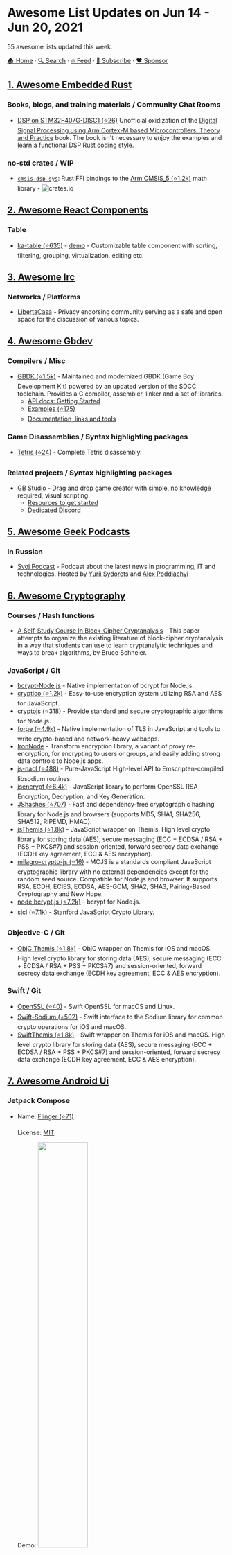 # Awesome List Updates on Jun 14 - Jun 20, 2021

55 awesome lists updated this week.

[🏠 Home](/README.md) · [🔍 Search](https://www.trackawesomelist.com/search/) · [🔥 Feed](https://www.trackawesomelist.com/week/rss.xml) · [📮 Subscribe](https://trackawesomelist.us17.list-manage.com/subscribe?u=d2f0117aa829c83a63ec63c2f&id=36a103854c) · [❤️  Sponsor](https://github.com/sponsors/theowenyoung)



## [1. Awesome Embedded Rust](/content/rust-embedded/awesome-embedded-rust/week/README.md)

### Books, blogs, and training materials / Community Chat Rooms

*   [DSP on STM32F407G-DISC1 (⭐26)](https://github.com/jacobrosenthal/dsp-discoveryf4-rust/) Unofficial oxidization of the [Digital Signal Processing using Arm Cortex-M based Microcontrollers: Theory and Practice](https://www.amazon.com/Digital-Signal-Processing-Cortex-M-Microcontrollers/dp/1911531166) book. The book isn't necessary to enjoy the examples and learn a functional DSP Rust coding style.

### no-std crates / WIP

*   [`cmsis-dsp-sys`](https://github.com/jacobrosenthal/cmsis-dsp-sys): Rust FFI bindings to the [Arm CMSIS\_5 (⭐1.2k)](https://github.com/ARM-software/CMSIS_5) math library - ![crates.io](https://img.shields.io/crates/v/cmsis-dsp-sys.svg)

## [2. Awesome React Components](/content/brillout/awesome-react-components/week/README.md)

### Table

*   [ka-table (⭐635)](https://github.com/komarovalexander/ka-table) - [demo](https://komarovalexander.github.io/ka-table/#/overview) - Customizable table component with sorting, filtering, grouping, virtualization, editing etc.

## [3. Awesome Irc](/content/davisonio/awesome-irc/week/README.md)

### Networks / Platforms

*   [LibertaCasa](https://liberta.casa) - Privacy endorsing community serving as a safe and open space for the discussion of various topics.

## [4. Awesome Gbdev](/content/gbdev/awesome-gbdev/week/README.md)

### Compilers / Misc

*   [GBDK (⭐1.5k)](https://github.com/gbdk-2020/gbdk-2020/) - Maintained and modernized GBDK (Game Boy Development Kit) powered by an updated version of the SDCC toolchain. Provides a C compiler, assembler, linker and a set of libraries.
    *   [API docs: Getting Started](https://gbdk-2020.github.io/gbdk-2020/docs/api/docs_getting_started.html)
    *   [Examples (⭐175)](https://github.com/mrombout/gbdk_playground)
    *   [Documentation, links and tools](https://gbdk-2020.github.io/gbdk-2020/docs/api/docs_links_and_tools.html)

### Game Disassemblies / Syntax highlighting packages

*   [Tetris (⭐24)](https://github.com/vinheim3/tetris-gb-disasm) - Complete Tetris disassembly.

### Related projects / Syntax highlighting packages

*   [GB Studio](https://www.gbstudio.dev/) - Drag and drop game creator with simple, no knowledge required, visual scripting.
    *   [Resources to get started](https://gbstudiocentral.com/resources/)
    *   [Dedicated Discord](https://discord.gg/knRryZWGcm)

## [5. Awesome Geek Podcasts](/content/ayr-ton/awesome-geek-podcasts/week/README.md)

### In Russian

*   [Svoj Podcast](https://anchor.fm/svojpodcast) - Podcast about the latest news in programming, IT and technologies. Hosted by [Yurii Sydorets](https://github.com/YuraSidorets) and [Alex Poddiachyi](https://github.com/Poddiachyi)

## [6. Awesome Cryptography](/content/sobolevn/awesome-cryptography/week/README.md)

### Courses / Hash functions

*   [A Self-Study Course In Block-Cipher Cryptanalysis](https://www.schneier.com/wp-content/uploads/2016/02/paper-self-study.pdf) - This paper attempts to organize the existing literature of block-cipher cryptanalysis in a way that students can use to learn cryptanalytic techniques and ways to break algorithms, by Bruce Schneier.

### JavaScript / Git

*   [bcrypt-Node.js](https://github.com/shaneGirish/bcrypt-Node.js) - Native implementation of bcrypt for Node.js.
*   [cryptico (⭐1.2k)](https://github.com/wwwtyro/cryptico) - Easy-to-use encryption system utilizing RSA and AES for JavaScript.
*   [cryptojs (⭐318)](https://github.com/gwjjeff/cryptojs) - Provide standard and secure cryptographic algorithms for Node.js.
*   [forge (⭐4.9k)](https://github.com/digitalbazaar/forge) - Native implementation of TLS in JavaScript and tools to write crypto-based and network-heavy webapps.
*   [IronNode](https://docs.ironcorelabs.com/ironnode-sdk/overview) - Transform encryption library, a variant of proxy re-encryption, for encrypting to users or groups, and easily adding strong data controls to Node.js apps.
*   [js-nacl (⭐488)](https://github.com/tonyg/js-nacl) - Pure-JavaScript High-level API to Emscripten-compiled libsodium routines.
*   [jsencrypt (⭐6.4k)](https://github.com/travist/jsencrypt) - JavaScript library to perform OpenSSL RSA Encryption, Decryption, and Key Generation.
*   [JShashes (⭐707)](https://github.com/h2non/jshashes) - Fast and dependency-free cryptographic hashing library for Node.js and browsers (supports MD5, SHA1, SHA256, SHA512, RIPEMD, HMAC).
*   [jsThemis (⭐1.8k)](https://github.com/cossacklabs/themis/wiki/Nodejs-Howto) - JavaScript wrapper on Themis. High level crypto library for storing data (AES), secure messaging (ECC + ECDSA / RSA + PSS + PKCS#7) and session-oriented, forward secrecy data exchange (ECDH key agreement, ECC & AES encryption).
*   [milagro-crypto-js (⭐16)](https://github.com/apache/incubator-milagro-crypto-js) - MCJS is a standards compliant JavaScript cryptographic library with no external dependencies except for the random seed source. Compatible for Node.js and browser. It supports RSA, ECDH, ECIES, ECDSA, AES-GCM, SHA2, SHA3, Pairing-Based Cryptography and New Hope.
*   [node.bcrypt.js (⭐7.2k)](https://github.com/ncb000gt/node.bcrypt.js) - bcrypt for Node.js.
*   [sjcl (⭐7.1k)](https://github.com/bitwiseshiftleft/sjcl) - Stanford JavaScript Crypto Library.

### Objective-C / Git

*   [ObjC Themis (⭐1.8k)](https://github.com/cossacklabs/themis/wiki/Objective-C-Howto) - ObjC wrapper on Themis for iOS and macOS. High level crypto library for storing data (AES), secure messaging (ECC + ECDSA / RSA + PSS + PKCS#7) and session-oriented, forward secrecy data exchange (ECDH key agreement, ECC & AES encryption).

### Swift / Git

*   [OpenSSL (⭐40)](https://github.com/Zewo/OpenSSL) - Swift OpenSSL for macOS and Linux.
*   [Swift-Sodium (⭐502)](https://github.com/jedisct1/swift-sodium) - Swift interface to the Sodium library for common crypto operations for iOS and macOS.
*   [SwiftThemis (⭐1.8k)](https://github.com/cossacklabs/themis/wiki/Swift-Howto) - Swift wrapper on Themis for iOS and macOS. High level crypto library for storing data (AES), secure messaging (ECC + ECDSA / RSA + PSS + PKCS#7) and session-oriented, forward secrecy data exchange (ECDH key agreement, ECC & AES encryption).

## [7. Awesome Android Ui](/content/wasabeef/awesome-android-ui/week/README.md)

### Jetpack Compose

- Name: [Flinger (⭐71)](https://github.com/iamjosephmj/flinger)

  License: [MIT](https://opensource.org/licenses/MIT)

  Demo: <img src="https://media.giphy.com/media/rJWauymZ3HTRRTXmta/giphy.gif" width="49%">


- Name: [Compose Neumorphism UI (⭐244)](https://github.com/CuriousNikhil/neumorphic-compose)

  License: [Apache License V2](https://www.apache.org/licenses/LICENSE-2.0)

  Demo: <img src="https://github.com/CuriousNikhil/neumorphic-compose/raw/main/static/complete_screen.png?raw=true" height=400>



### Button

- Name: [ReactButton (⭐100)](https://github.com/amrdeveloper/ReactButton)

  License: [MIT](https://opensource.org/licenses/MIT)

  Demo: <img src="https://raw.githubusercontent.com/AmrDeveloper/ReactButton/master/screenshots/facebook_reacts_demo.gif" width="49%"> <img src="https://raw.githubusercontent.com/AmrDeveloper/ReactButton/master/screenshots/dc_reacts_demo.gif" width="49%">



### Effect

- Name: [DashedView (⭐59)](https://github.com/MackHartley/DashedView)

  License: [Apache License V2](https://www.apache.org/licenses/LICENSE-2.0)

  Demo: <img src="https://user-images.githubusercontent.com/10659285/119430672-cccde180-bcd6-11eb-8c70-9342ae486944.png" width="50%">



## [8. Urban and Regional Planning Resources](/content/APA-Technology-Division/urban-and-regional-planning-resources/week/README.md)

### Platforms and Software Resources / Geospatial Data and Visualization

*   [CARTO](https://carto.com/) - CARTO is a world leading Location Intelligence platform, enabling organizations to host & use spatial data and enable analysis for more efficient delivery routes, better behavioural marketing, strategic store placements, and much more.

## [9. Awesome Machine Learning](/content/josephmisiti/awesome-machine-learning/week/README.md)

### Python / General-Purpose Machine Learning

*   [Evidently (⭐4.3k)](https://github.com/evidentlyai/evidently): Interactive reports to analyze machine learning models during validation or production monitoring.

## [10. Awesome Minecraft](/content/bs-community/awesome-minecraft/week/README.md)

### Websites / Archives

*   [MCArchive](https://mcarchive.net/) - Archives old, lost and forgotten Minecraft mods. Various other mods and stuff can be found on their Discord.
*   [Minecraft Archive Project](http://map.crummy.com/) - Huge archive containing Minecraft mods, worlds, resource packs and many other resources (even forum posts!).
*   [MCVersions](https://mcversions.net/) - Archives most Minecraft jars.
*   [BetaCraft Archive](http://betacraft.pl/server-archive/minecraft/) - Archives some missing Minecraft server jars.
*   [MCPC+ Archive](https://iruril.tistory.com/category/%EB%A7%88%EC%9D%B8%ED%81%AC%EB%9E%98%ED%94%84%ED%8A%B8%28Minecraft%29/Server) - Archive with some MCPC+ versions.
*   [CraftBukkit Archive](https://drive.google.com/drive/u/0/folders/0B3_qSeCQW2vKSy13TVdKWWhNQ3M) - Archives many CraftBukkit versions.

### Mod Loaders / Archives

*   [Quilt](https://quiltmc.org/) - A powerful fork of the Fabric project.
*   [Rift](https://www.curseforge.com/minecraft/mc-mods/rift) - A Mod Loader for 1.13-1.13.2 (even Snapshots).

### Mods / Maps

*   [VoxelMap](https://www.curseforge.com/minecraft/mc-mods/voxelmap) - Formerly known as Zan's Minimap, providing basic map and radar functionality.

### Mods / Utilities

*   [WTHIT](https://www.curseforge.com/minecraft/mc-mods/wthit) - Shows the block currently looked at (Newer version of Hwyla).
*   [Hwyla](https://www.curseforge.com/minecraft/mc-mods/hwyla) - Shows the block currently looked at (Newer version of Waila).
*   [WorldInfo](https://www.curseforge.com/minecraft/mc-mods/worldinfo) - Shows the block currently looked at (Waila for Rift).
*   [Waila](https://www.curseforge.com/minecraft/mc-mods/waila) - Shows the block currently looked at (The original Waila project).
*   [Block Helper](https://www.curseforge.com/minecraft/mc-mods/block-helper) - Shows the block currently looked at (Legacy alternative of Waila for older Minecraft versions than 1.6).

### Resource Packs / Building

*   [BDCraft](https://bdcraft.net/) - Various comic-style resource and sound packs, even for many mods, Bedrock Edition, and Terraria!
*   [LB Photo Realism Reload](https://www.curseforge.com/minecraft/texture-packs/lb-photo-realism-reload) - Successor of the LB Photo Realism texture pack making Minecraft look more realistic.
*   [Default Dark Mode](https://www.curseforge.com/minecraft/texture-packs/default-dark-mode) - Dark Mode for the default Minecraft UIs!
*   [Cyber Optics](https://www.planetminecraft.com/texture-pack/cyber-optics-v10/) - Sci-Fi resource pack.
*   [Soartex](https://soartex.net/) - Smooth resource pack with mod support.
*   [Faithful](https://faithful.team/) - Smooth textures for a furbished default look.

### Shader Packs / Building

*   [Continuum](https://continuum.graphics/) - A realistic shader pack.
*   [Chocapic13](https://www.curseforge.com/minecraft/customization/chocapic13-shaders) - A realistic and configurable shader pack.
*   [Sonic Ether](https://www.sonicether.com/) - Pathracing and other realistic shader packs.
*   [Sildur](https://sildurs-shaders.github.io/) - Shader packs even implementing Minecraft 1.16's built-in API.
*   [Potato](https://rre36.com/potato-shader) - A very lightweight shader pack for older or restrained PCs.
*   [ESBE 2G](https://mcbeeringi.github.io/esbe-2g/) - A shader pack for Bedrock Edition.

### Softwares / Servers

*   [Glowstone](https://glowstone.net/) - Formerly known as Spout and BukkitContrib. Spigot Server alternative written from scratch with performance similar to Paper.
*   [Spigot](https://www.spigotmc.org/) - CraftBukkit's successor providing support for the Bukkit API.
*   [Sponge](https://www.spongepowered.org/) - Minecraft Server providing support for the Sponge API and is extensible to the Forge API and Bukkit API.
*   [Thermos](https://cyberdynecc.github.io/Thermos/install) - A server implementing the Forge and Bukkit API for 1.7.10.

### Development / Launchers

*   [Tabula](https://www.curseforge.com/minecraft/mc-mods/tabula-minecraft-modeler) - Minecraft Mod that faciliates creating 3D Models.
*   [Mod Coder Pack](https://minecraft.fandom.com/wiki/Programs_and_editors/Mod_Coder_Pack) - Tool for properly decompiling Minecraft.
*   [BON 2 (⭐180)](https://github.com/tterrag1098/BON2) - A rewrite of the Bearded Octo Nemesis project with support for ForgeGradle.
*   [Bearded Octo Nemesis (⭐129)](https://github.com/immibis/bearded-octo-nemesis) - Tool for deobfuscating with support for SRG mappings and especially the Mod Coder Pack.

## [11. Awesome Elixir](/content/h4cc/awesome-elixir/week/README.md)

### Images

*   [gi (⭐4)](https://github.com/LangPham/gi) - An Elixir wrapper for GraphicsMagick command line.

## [12. Awesome Playcanvas](/content/playcanvas/awesome-playcanvas/week/README.md)

### Blockchain/Crypto/NFT

*   [RareRooms](https://www.rarerooms.io/) - 3D virtual rooms for NFT collections.

## [13. Awesome AutoHotkey](/content/ahkscript/awesome-AutoHotkey/week/README.md)

### Clipboard / Web

*   [ClipBoardMonitor](https://github.com/536/my-startup-ahk-scripts/blob/master/startup/ClipBoardMonitor/ClipBoardMonitor.ahk) - Monitor clipboard changes, show  tooltip of word count for text or a temporary GUI for pictures.

## [14. Awesome Selfhosted](/content/awesome-selfhosted/awesome-selfhosted/week/README.md)

### Software / Groupware

*   [EspoCRM](https://www.espocrm.com/) - CRM with a frontend designed as a single page application, and a REST API. ([Demo](https://demo.espocrm.com/), [Source Code (⭐1.4k)](https://github.com/espocrm/espocrm)) `GPL-3.0` `PHP`

### Software / Resource Planning

*   [ERPNext](https://erpnext.com) - Free open source ERP system. ([Source Code (⭐16k)](https://github.com/frappe/erpnext)) `GPL-3.0` `Python/Docker`

## [15. Awesome Cakephp](/content/FriendsOfCake/awesome-cakephp/week/README.md)

### ORM / Database / Datamapping

*   🍰 [Icings/Partitionable plugin (⭐16)](https://github.com/icings/partitionable) - Partitionable associations allowing for basic limiting per group.

## [16. Awesome Quant](/content/wilsonfreitas/awesome-quant/week/README.md)

### JavaScript / FrameWorks

*   [portfolio-allocation (⭐169)](https://github.com/lequant40/portfolio_allocation_js) - PortfolioAllocation is a JavaScript library designed to help constructing financial portfolios made of several assets: bonds, commodities, cryptocurrencies, currencies, exchange traded funds (ETFs), mutual funds, stocks...

## [17. Awesome Vite](/content/vitejs/awesome-vite/week/README.md)

### Framework-agnostic Plugins / Helpers

*   [vite-plugin-externals (⭐159)](https://github.com/crcong/vite-plugin-externals) - Exclude dependencies from the output bundles.

### Libraries / Community

*   [vite-ssr (⭐798)](https://github.com/frandiox/vite-ssr) - Simplified Server Side Rendering with an SPA-like developer experience. ![react](https://img.shields.io/badge/-React-4ab2cf) ![vue3](https://img.shields.io/badge/-Vue%203-42b883)

### Frameworks / Community

*   [vitedge (⭐716)](https://github.com/frandiox/vitedge) - Edge-side rendering with fullstack utilities. ![react](https://img.shields.io/badge/-React-4ab2cf) ![vue3](https://img.shields.io/badge/-Vue%203-42b883)

## [18. Awesome Ios](/content/vsouza/awesome-ios/week/README.md)

### Layout

*   [MondrianLayout (⭐159)](https://github.com/muukii/MondrianLayout) - A DSL based layout builder for AutoLayout.

## [19. Awesome Security](/content/sbilly/awesome-security/week/README.md)

### Web / Development

*   [TFSec (⭐6.4k)](https://github.com/tfsec/tfsec/) - A static analysis tool for infrastucture as code (Terraform).

### Operating Systems / Privacy & Security

*   [Tails OS](https://tails.boum.org/) - Tails is a portable operating system that protects against surveillance and censorship.

### Other Awesome Lists / Other Security Awesome Lists

*   [Awesome Security Talks & Videos (⭐3.9k)](https://github.com/PaulSec/awesome-sec-talks) - A curated list of awesome security talks, organized by year and then conference.

## [20. Awesome Earth](/content/philsturgeon/awesome-earth/week/README.md)

### Footprint Calculators

*   [Cloud Carbon Footprint](https://www.cloudcarbonfootprint.org/) - An open source tool that provides visibility and tooling to measure, monitor and reduce public cloud carbon emissions. It supports multiple cloud providers including AWS, Google Cloud, and Microsoft Azure, and displays energy and carbon emission metrics in a dashabord, command line interface or exportable to CSV.

## [21. Awesome Vlc](/content/mfkl/awesome-vlc/week/README.md)

### Bindings

*   [WebChimera.js (⭐666)](https://github.com/RSATom/WebChimera.js) - Electron bindings for libvlc.

## [22. Awesome Flutter](/content/Solido/awesome-flutter/week/README.md)

### Russian / Game Engine resources

*   [Flutter Dev Podcast](https://open.spotify.com/show/5qc1VFD4pkJlUYZBVTOFCI?si=OWn7VCELRO2QV03Gi2u8nA\&nd=1) - by [Eugene Saturov](https://twitter.com/saturovv).

## [23. Awesome Math](/content/rossant/awesome-math/week/README.md)

### Geometry and Topology / Differential Geometry

*   [Discrete Differential Geometry](http://www.cs.cmu.edu/~kmcrane/Projects/DDG/paper.pdf) - Keenan Crane

## [24. Awesome Php](/content/ziadoz/awesome-php/week/README.md)

### Table of Contents / Dependency Management Extras

*   [Composer Unused (⭐1.5k)](https://github.com/composer-unused/composer-unused) - A CLI Tool to scan for unused composer packages.

### Table of Contents / Code Quality

*   [CaptainHook (⭐934)](https://github.com/captainhookphp/captainhook) - An easy-to-use and flexible Git hook library.

## [25. Awesome Datascience](/content/academic/awesome-datascience/week/README.md)

### Deep Learning Packages / Visualization Tools

*   [altair](https://altair-viz.github.io/)

## [26. Awesome Vue](/content/vuejs/awesome-vue/week/README.md)

### Resources / External Resources

*   [Vue.js Articles](https://thewebdev.info/category/javascript/vue/) - Assorted Vue 2 and 3 tutorials and articles.
*   [Best vue.js Courses On YouTube](https://www.nbshare.io/blog/best-vue-js-courses-on-youtube/) - Handpicked list of best Vue.js tutorials on YouTube

### Resources / Tutorials

*   [Vue.js SPA: Build a Powerful E-Commerce App](https://snipcart.com/blog/building-a-vuejs-spa)

### Resources / Examples

*   [Google Keep Clone with Vue + Firestore (⭐97)](https://github.com/wobsoriano/vue-keep) - Google Keep clone with Vue and Firestore written in TypeScript.
*   [Vue 3 Shopping Cart (⭐113)](https://github.com/wobsoriano/vue-cart) - A Shopping cart example using Vue 3, Vite, [daisyUI](https://daisyui.com/) and [Pinia](https://pinia.esm.dev/).

### Components & Libraries / UI Components

*   [vue-sweet-calendar (⭐34)](https://github.com/maryayi/vue-sweet-calendar) - A simple and sweet vue.js calendar

### Components & Libraries / Frameworks

*   [vuestic-ui (⭐3.2k)](https://github.com/epicmaxco/vuestic-ui) - A Vue.js 3.0 UI customizable UI Framework.
*   [vuestic-admin (⭐9.7k)](https://github.com/epicmaxco/vuestic-admin) - Vue Admin Dashboard built with Vue 3 and `vuestic-ui`.

## [27. Awesome Kubernetes](/content/ramitsurana/awesome-kubernetes/week/README.md)

### Featured On

*   [How to Deploy a REST API in Kubernetes](https://www.loginradius.com/blog/async/rest-api-kubernetes/)

## [28. Awesome Jmeter](/content/aliesbelik/awesome-jmeter/week/README.md)

### Automation / DSL

*   [jmeter-as-code (⭐30)](https://github.com/anasoid/jmeter-as-code) - Simple wrapper for JMeter to write and execute JMeter tests with Java.

## [29. Awesome Fastapi](/content/mjhea0/awesome-fastapi/week/README.md)

### Databases / ORMs

*   [ormar](https://collerek.github.io/ormar/) - Ormar is an async ORM that uses Pydantic validation and can be used directly in FastAPI requests and responses so you are left with only one set of models to maintain. Alembic migrations included.
    *   [FastAPI Example](https://collerek.github.io/ormar/fastapi/) - Using FastAPI with ormar.

### Boilerplate / Other Tools

*   [openapi-python-client (⭐898)](https://github.com/openapi-generators/openapi-python-client) - Generate modern FastAPI Python clients (via FastAPI) from OpenAPI.

## [30. Awesome Django](/content/wsvincent/awesome-django/week/README.md)

### Third-Party Packages / Admin

*   [django-semantic-admin (⭐103)](https://github.com/globophobe/django-semantic-admin) - Django Semantic UI admin theme.
*   [django-baton (⭐811)](https://github.com/otto-torino/django-baton) - A cool, modern and responsive django admin application based on bootstrap 5.

## [31. Awesome Opensource Apps](/content/unicodeveloper/awesome-opensource-apps/week/README.md)

### Laravel

- Name: [WinterCMS (⭐1.1k)](https://github.com/wintercms/winter)

  Description: CMS platform built on Laravel

  Link: <https://wintercms.com/>



## [32. Free for Dev](/content/ripienaar/free-for-dev/week/README.md)

### APIs, Data, and ML

*   [Iploka](https://iploka.com/) — IP to Geolocation API - Forever free plan for developers with 10k requests per month limit.

### Artifact Repos

*   [Artifactory](https://jfrog.com/start-free/) - An artifact repository that supports numerous package formats like Maven, Docker, Cargo, Helm, PyPI, CocoaPods, and GitLFS. Includes package scanning tool XRay and CI/CD tool Pipelines (formerly Shippable) with a free tier of 2,000 CI/CD minutes per month.
*   [packagecloud.io](https://packagecloud.io/users/new?plan=free_usage_plan) — Easy to use repository hosting for Maven, RPM, DEB, PyPi, NPM, and RubyGem packages (has free tier).

### Tools for Teams and Collaboration

*   [Calendly](https://calendly.com) — Calendly is the tool for connecting and scheduling meetings. The free plan provides 1 Calendar connection per user and Unlimited sessions. Desktop and Mobile apps are also offered.

### CDN and Protection

*   [statically.io](https://statically.io/) — CDN for Git repos (GitHub, GitLab, Bitbucket), WordPress-related assets, and images

### BaaS

*   [Flutter Flow](https://flutterflow.io) — Build your Flutter App UI without writing a single line of code. Also has a Firebase integration. The free plan includes full access to UI Builder and Free templates.

## [33. Awesome Incident Response](/content/meirwah/awesome-incident-response/week/README.md)

### IR Tools Collection / All-In-One Tools

*   [Flare (⭐5.6k)](https://github.com/fireeye/flare-vm) - A fully customizable, Windows-based security distribution for malware analysis, incident response, penetration testing.
*   [Kuiper (⭐700)](https://github.com/DFIRKuiper/Kuiper) - Digital Forensics Investigation Platform
*   [Velociraptor (⭐2.5k)](https://github.com/Velocidex/velociraptor) - Endpoint visibility and collection tool

### IR Tools Collection / Evidence Collection

*   [artifactcollector (⭐211)](https://github.com/forensicanalysis/artifactcollector) - The artifactcollector project provides a software that collects forensic artifacts on systems.
*   [Forensic Artifacts (⭐946)](https://github.com/ForensicArtifacts/artifacts) - Digital Forensics Artifact Repository
*   [Live Response Collection](https://www.brimorlabs.com/tools/) - Automated tool that collects volatile data from Windows, OSX, and \*nix based operating systems.

### IR Tools Collection / Knowledge Bases

*   [Digital Forensics Artifact Knowledge Base (⭐64)](https://github.com/ForensicArtifacts/artifacts-kb) - Digital Forensics Artifact Knowledge Base
*   [Windows Events Attack Samples (⭐2.1k)](https://github.com/sbousseaden/EVTX-ATTACK-SAMPLES) - Windows Events Attack Samples
*   [Windows Registry Knowledge Base (⭐145)](https://github.com/libyal/winreg-kb) - Windows Registry Knowledge Base

### IR Tools Collection / Log Analysis Tools

*   [LogonTracer (⭐2.6k)](https://github.com/JPCERTCC/LogonTracer) - Tool to investigate malicious Windows logon by visualizing and analyzing Windows event log.
*   [Sigma (⭐7.3k)](https://github.com/SigmaHQ/sigma) - Generic signature format for SIEM systems already containing an extensive ruleset.

### IR Tools Collection / Memory Analysis Tools

*   [Volatility 3 (⭐2k)](https://github.com/volatilityfoundation/volatility3) - The volatile memory extraction framework (successor of Volatility)

### IR Tools Collection / Other Lists

*   [Awesome Forensics (⭐3.4k)](https://github.com/cugu/awesome-forensics) - A curated list of awesome forensic analysis tools and resources.
*   [Didier Stevens Suite (⭐1.8k)](https://github.com/DidierStevens/DidierStevensSuite) - Tool collection

### IR Tools Collection / Playbooks

*   [ThreatHunter-Playbook (⭐3.8k)](https://github.com/OTRF/ThreatHunter-Playbook) - Playbook to aid the development of techniques and hypothesis for hunting campaigns.

### IR Tools Collection / Sandboxing/Reversing Tools

*   [Ghidra (⭐46k)](https://github.com/NationalSecurityAgency/ghidra) - Software Reverse Engineering Framework.
*   [Rizin (⭐2.3k)](https://github.com/rizinorg/rizin) - UNIX-like reverse engineering framework and command-line toolset

### IR Tools Collection / Scanner Tools

*   [Fenrir (⭐644)](https://github.com/Neo23x0/Fenrir) - Simple IOC scanner. It allows scanning any Linux/Unix/OSX system for IOCs in plain bash. Created by the creators of THOR and LOKI.
*   [Spyre (⭐154)](https://github.com/spyre-project/spyre) - Simple YARA-based IOC scanner written in Go

### IR Tools Collection / Windows Evidence Collection

*   [Hoarder (⭐183)](https://github.com/muteb/Hoarder) - Collecting the most valuable artifacts for forensics or incident response investigations.

## [34. Awesome Vulkan](/content/vinjn/awesome-vulkan/week/README.md)

### Bindings

*   [Silk.NET (⭐3k)](https://github.com/dotnet/Silk.NET) - C# bindings for Vulkan and others. \[MIT]

### Tools

*   [VKtracer](https://www.vktracer.com) - universal and easy-to-use profiler for Vulkan.

## [35. Awesome Keycloak](/content/thomasdarimont/awesome-keycloak/week/README.md)

### Books

*   [Keycloak - Identity and Access Management for Modern Applications](https://www.packtpub.com/product/keycloak-identity-and-access-management-for-modern-applications/9781800562493)

### Articles

*   [Extending Keycloak: adding API key authentication](http://www.zakariaamine.com/2019-06-14/extending-keycloak)
*   [Extending Keycloak: using a custom email sender](http://www.zakariaamine.com/2019-07-14/extending-keycloak2)

### Example Projects

*   [Examples from Keycloak Book: Keycloak - Identity and Access Management for Modern Applications (⭐229)](https://github.com/PacktPublishing/Keycloak-Identity-and-Access-Management-for-Modern-Applications)
*   [Example of adding API Key authentication to Keycloak (⭐94)](https://github.com/zak905/keycloak-api-key-demo)

### Miscellaneous

*   [Pentest-Report Keycloak 8.0 Audit & Pentest 11.2019 by Cure53](https://cure53.de/pentest-report_keycloak.pdf)
*   [Keycloak - CNCF Security SIG - Self Assesment](https://docs.google.com/document/d/14IIGliP3BWjdS-0wfOk3l_1AU8kyoSiLUzpPImsz4R0/edit#)

## [36. Awesome Static Website Services](/content/agarrharr/awesome-static-website-services/week/README.md)

### Forms / Normal Forms

*   [Form2Channel](https://form2channel.com/) - Post your HTML form to Form2Channel to store submissions in Google Sheets and receive them via email, Slack or Telegram. No signups, no costs, no limits.
*   [reCAPTCHAme](https://recaptchame.com/) - reCAPTCHA and hCAPTCHA token verification service. Post your form to reCAPTCHAme to avoid getting spammed. Made for static websites, no server-side coding required.

## [37. Awesome Lowcode](/content/antdimot/awesome-lowcode/week/README.md)

### Visual programming

*   [Super](https://super.so) - Build websites with the simplicity of Notion.

## [38. Awesome Jamstack](/content/automata/awesome-jamstack/week/README.md)

### Static Site Generators

*   [Astro](https://astro.build) - Build faster websites, while shipping less to almost no Javascript.

## [39. Awesome Cheminformatics](/content/hsiaoyi0504/awesome-cheminformatics/week/README.md)

### Libraries / Machine Learning

*   [Summit (⭐75)](https://github.com/sustainable-processes/summit) - A python package for optimizing chemical reactions using machine learning (contains 10 algorithms + several benchmarks).

## [40. Awesome Stacks Chain](/content/friedger/awesome-stacks-chain/week/README.md)

### Apps / Wallets

*   [Stacks Wallet for Desktop](https://www.hiro.so/wallet/install-desktop) - Desktop wallet application for managing STX and stacking individually or in pools.
*   [Stacks Wallet for Web](https://www.hiro.so/wallet/install-web) - Web wallet for connecting to Stacks web applications.
*   [Xverse Wallet](https://www.secretkeylabs.com/) - Mobile wallet application for managing STX and stacking (not open source).

### Apps / Stacks Web Applications

*   [Stacks Explorer](https://explorer.stacks.co/?chain=mainnet) - An application for reviewing transactions on the Stacks blockchain.
*   [Boom.money](https://boom.money) - A web wallet focused on NFTs, and custom tokens.
*   [Speed Spend](https://speed-spend.org) - A suite of working Clarity experiments on testnet ([source (⭐7)](https://github.com/friedger/speed-spend)).

### Apps / Stacking Apps

*   [Friedger pool](https://pool.friedger.de/) - Community stacking pool with no fees.

### Clarity Resources / Developer Tools

*   [clarity.tools](https://clarity.tools) - In-browser Clarity REPL.

### Clarity Resources / Libraries

*   [uint256 (⭐3)](https://github.com/KStasi/clarity-uint256-lib) - A library for converting values into 256-bits.

### Clarity Resources / Contracts

*   [SWAPR (⭐52)](https://github.com/psq/swapr) - A Uniswap-like implementation on Stacks 2.0 and Clarity.
*   [FLEXR (⭐19)](https://github.com/psq/flexr) - An interpretation of Ampleforth for Stacks.
*   [ClarityDAO (⭐19)](https://github.com/friedger/clarity-dao) - A conversion of Moloch DAO in Clarity.
*   [NFT Marketplace (⭐14)](https://github.com/friedger/clarity-marketplace/blob/master/contracts/market.clar) - Clarity smart contract for a marketplace of tradable assets.
*   [StackStarter (⭐12)](https://github.com/MarvinJanssen/stackstarter/blob/master/contracts/stackstarter.clar) - Clarity smart contract for crowdfunding.
*   [Election Voting (⭐1)](https://github.com/elbaruni/clarity-election/blob/master/contracts/election.clar) - Basic voting for candidates using Clarity.
*   [DualX (⭐3)](https://github.com/westridgeblockchain/dualX) - A collection of Clarity contracts that implement a DeFi ecosystem for exchanges.

### Clarity Resources / Non-Fungible Tokens

*   [Tofauti](https://www.tofauti.net) - Collection of resources around NFTs on Stacks.
*   [This is #1](https://www.thisisnumberone.com) - The first professional NFT built on Bitcoin and the Stacks blockchain ([contract](https://explorer.stacks.co/txid/SP3QSAJQ4EA8WXEDSRRKMZZ29NH91VZ6C5X88FGZQ.thisisnumberone-v2?chain=mainnet)).

### Clarity Resources / Fungible Tokens

*   [Nothing](https://www.nothingtoken.com/) - A fungible token that does nothing ([contract](https://explorer.stacks.co/txid/0x022bed728d648ff1a68036c40f3aff8136ee22fee18380731df0ab9d76d3c4a9?chain=mainnet)).

### App Development / Storage

*   [CompassDB (⭐30)](https://github.com/eder-ai/compass-db) - A library for managing advanced collections in Gaia storage.
*   [lens-file-source](https://gitlab.com/MyLens/lens-file-source) - File storage abstraction through mechanisms like caching, transactions, and JSON map aggregation for Gaia.
*   [GaiaDown (⭐11)](https://github.com/AcidLeroy/gaiadown-ts) - Gaia storage backend for [LevelUp (⭐4.1k)](https://github.com/Level/levelup).

### Learning Resources / Documentation

*   [Official Stacks documentation](https://docs.stacks.co/) - Documentation and developer tutorials for learning
    Clarity and developing Stacks apps.
*   [Stacks 101](https://stacks101.com) - Community curated STX knowledge.

### Learning Resources / Videos

*   [Clarity 101](https://youtu.be/lXJutQqDq3w) - Learn the basics of Clarity's design principles.
*   [Developer Registry 101](https://www.crowdcast.io/e/clarity-program) - Learn how to build a Clarity smart contract from scratch.
*   [How Clarity Prevents Common Smart Contract Vulnerabilities](https://www.youtube.com/watch?v=VYXhrwPsBws) - Explanation of Clarity's security princples.

### Community / Courses

*   [Discord](https://discord.gg/zrvWsQC) - Stacks ecosystem Discord.
*   [Twitter](https://twitter.com/stacks) - Stacks ecosystem Twitter.
*   [Official Stacks Forum](https://forum.stacks.org/) - Stacks community forum.
*   [r/stacks](https://www.reddit.com/r/stacks) - Stacks subreddit.

## [41. Awesome Devsecops](/content/TaptuIT/awesome-devsecops/week/README.md)

### Secrets Scanning / Ansible

*   [Detect Secrets (⭐3.3k)](https://github.com/Yelp/detect-secrets) - *Yelp* - An aptly named module for (surprise, surprise) detecting secrets within a code base.

## [42. Awesome Nix](/content/nix-community/awesome-nix/week/README.md)

### Programming Languages / PHP

*   [composer2nix (⭐89)](https://github.com/svanderburg/composer2nix) - Generate Nix expressions to build composer packages.
*   [composition-c4 (⭐8)](https://github.com/fossar/composition-c4) - Support for building composer packages from a `composer.lock` (using IFD).
*   [nix-phps (⭐44)](https://github.com/fossar/nix-phps) - Flake containing old and unmaintained PHP versions (intended for CI use).

## [43. Awesome Crystal](/content/veelenga/awesome-crystal/week/README.md)

### Algorithms and Data structures

*   [crystalg (⭐36)](https://github.com/tobyapi/crystalg) - A Generic Algorithm Library

### CLI Utils

*   [oq (⭐184)](https://github.com/Blacksmoke16/oq) - A performant, and portable jq wrapper to facilitate the consumption and output of formats other than JSON; using [jq (⭐27k)](https://github.com/stedolan/jq) filters to transform the data

### Dependency Injection

*   [HardWire (⭐21)](https://github.com/jerometwell/hardwire) - A compile-time non-intrusive dependency injection system

### Framework Components

*   [mochi (⭐24)](https://github.com/awcrotwell/mochi) - Authentication shard inspired by Devise supporting: Authenticable, Confirmable, Invitable & more
*   [motion.cr (⭐53)](https://github.com/awcrotwell/motion.cr) - Object oriented frontend library for Amber
*   [tourmaline (⭐152)](https://github.com/protoncr/tourmaline) - Telegram bot framework with an API loosely based on [telegraf.js](https://telegraf.js.org/)

### Misc

*   [burocracia.cr (⭐21)](https://github.com/vinibrsl/burocracia.cr) - burocracia.cr the dependecyless shard to validate, generate and format Brazilian burocracias such as CPF, CNPJ and CEP

### ORM/ODM Extensions

*   [avram (⭐160)](https://github.com/luckyframework/avram) - A database wrapper for reading, writing, and migrating Postgres databases

### Queues and Messaging

*   [mosquito (⭐216)](https://github.com/mosquito-cr/mosquito/) - Redis backed periodic and ad hoc job processing

### Serverless Computing

*   [secrets-env (⭐6)](https://github.com/spider-gazelle/secrets-env) - Extends ENV module to read values injected by docker / kubernetes secrets and other orchestration tools

### Editor Plugins

*   Geany
    *   [geany-crystal (⭐10)](https://github.com/crystal-lang-tools/geany-crystal) - Crystal support for the [Geany editor](https://www.geany.org/)

### LSP Language Server Protocol Implementations

*   [crystalline (⭐398)](https://github.com/elbywan/crystalline) - Crystalline is an implementation of the Language Server Protocol written in and for the Crystal Language

## [44. Awesome Gatling](/content/aliesbelik/awesome-gatling/week/README.md)

### Official Resources

*   [Homepage](https://gatling.io/)
    *   [Gatling](https://gatling.io/open-source/) - Open-source version.
    *   [Gatling Enterprise](https://gatling.io/enterprise/) - Enterprise version (formerly known as Gatling FrontLine), with advanced analytics and integrations.
*   [Documentation](https://gatling.io/docs/gatling/)

### Distributed Testing

*   [Scaling out with Gatling](https://gatling.io/docs/gatling/guides/scaling_out/) - Recipe to use several Gatling instances hosted using multiple machines from official Gatling documentation.

## [45. Awesome Transit](/content/CUTR-at-USF/awesome-transit/week/README.md)

### Crowdsourced transit data

*   [GTFS-Hub (⭐23)](https://github.com/mfdz/gtfs-hub) - Community tested, probably quality/content enhanced, partially merged or filtered GTFS-feeds of (currently German) transport agencies. Maintained by [MITFAHR|DE|ZENTRALE](https://github.com/mfdz).

## [46. Awesome Kotlin](/content/KotlinBy/awesome-kotlin/week/README.md)

### Libraries/Frameworks / Web

*   [hexagonkt/hexagon (⭐540)](https://github.com/hexagonkt/hexagon) - A Microservices framework that takes care of HTTP, serialization and storage.
*   [jwstegemann/fritz2 (⭐580)](https://github.com/jwstegemann/fritz2) - small lib to build reactive web-apps in pure Kotlin based on Flows

### Libraries/Frameworks / Misc

*   [JoelW-S/groothy (⭐8)](https://github.com/JoelW-S/groothy) - Kotlin implementation of Groovy Truth.

### Libraries/Frameworks / Graphics

*   [kotlin-graphics/glm (⭐116)](https://github.com/kotlin-graphics/glm) - g-truck glm port, opengl mathematics library

## [47. Awesome Mac](/content/jaywcjlove/awesome-mac/week/README.md)

### Developer Tools / Developer Utilities

*   [Responsively](https://responsively.app) - A must-have devtool for web developers for quicker responsive web development. [![Open-Source Software](https://jaywcjlove.github.io/sb/ico/min-oss.svg "Open Source Software")](https://github.com/responsively-org/responsively-app) ![Freeware](https://jaywcjlove.github.io/sb/ico/min-free.svg "Freeware")

### Design and Product / Design Tools

*   [Vectornator: Design Software](https://www.vectornator.io/) - The Most Intuitive and Precise Illustration Software in the Galaxy. [![App Store](https://jaywcjlove.github.io/sb/ico/min-app-store.svg "App Store Software")](https://apps.apple.com/us/app/vectornator-design-software/id1219074514)

### Utilities / Productivity

*   [Raycast](https://raycast.com) - Raycast lets you control your tools with a few keystrokes. It’s designed to keep you focused.

## [48. Public Apis](/content/public-apis/public-apis/week/README.md)

### Development

- API: [Ciprand (⭐6)](https://github.com/polarspetroll/ciprand)

  Description: Secure random string generator

  Auth: No

  HTTPS: Yes

  CORS: No



### Personality

- API: [Inspiration](https://inspiration.goprogram.ai/docs/)

  Description: Motivational and Inspirational quotes

  Auth: No

  HTTPS: Yes

  CORS: Yes



## [49. Awesome Lidar](/content/szenergy/awesome-lidar/week/README.md)

### Libraries

*   [pointcloudset](https://virtual-vehicle.github.io/pointcloudset/) - Python library for efficient analysis of large datasets of point clouds recorded over time.
    *   [GitHub repository :octocat: (⭐38)](https://github.com/virtual-vehicle/pointcloudset)

## [50. Awesome LaTeX](/content/egeerardyn/awesome-LaTeX/week/README.md)

### Graphics / TikZ

*   [TikZBlog](https://latexdraw.com) - Step-by-Step Tutorials about How to Draw Illustrations in LaTeX.

## [51. Amas](/content/sindresorhus/amas/week/README.md)

### Ask these people anything!

*   [TheTechRobo](https://github.com/thetechrobo/ama) - Hobbyist Python 3.x developer who corrects grammar so much he loses friends.

## [52. Awesome Neovim](/content/rockerBOO/awesome-neovim/week/README.md)

### (requires Neovim 0.5)

*   [stevearc/aerial.nvim (⭐1.3k)](https://github.com/stevearc/aerial.nvim) - A code outline window for skimming and quick navigation.

### Markdown and LaTeX / Diagnostics

*   [jubnzv/mdeval.nvim (⭐153)](https://github.com/jubnzv/mdeval.nvim) - Evaluate code blocks inside markdown documents.

### Tree-sitter Supported Colorscheme / Diagnostics

*   [dracula/vim (⭐1.3k)](https://github.com/dracula/vim) - Famous beautiful dark powered theme.

### Utility / Diagnostics

*   [matbme/JABS.nvim (⭐270)](https://github.com/matbme/JABS.nvim) - Pretty and minimal buffer switcher window.

### Git / Diagnostics

*   [kdheepak/lazygit.nvim (⭐1k)](https://github.com/kdheepak/lazygit.nvim) - Plugin for calling lazygit.

## [53. Awesome Python Scientific Audio](/content/faroit/awesome-python-scientific-audio/week/README.md)

### Audio Related Packages / Feature extraction

*   [spafe (⭐377)](https://github.com/SuperKogito/spafe) [:octocat: (⭐377)](https://github.com/SuperKogito/spafe) [:package:](https://pypi.org/project/spafe/) - Python library for features extraction from audio files.

### Audio Related Packages / Data augmentation

*   [pydiogment (⭐76)](https://github.com/SuperKogito/pydiogment) [:octocat: (⭐76)](https://github.com/SuperKogito/pydiogment) [:package:](https://pypi.org/project/pydiogment/) -  Audio Data Augmentation.

## [54. Awesome Design](/content/gztchan/awesome-design/week/README.md)

### Stock

*   [Pexels](https://www.pexels.com/) "The best free stock photos & videos shared by talented creators."
*   [UI Faces](https://uifaces.co/) UI Faces aggregates thousands of avatars which you can carefully filter to create your perfect personas or just generate random avatars.

### Color

*   [Gradienta](https://gradienta.io/) Multicolor CSS Gradients, JPG Downloads, 100% Free!
*   [Veranda Color](https://verandacolor.com) Browse color palettes made by other designers, generate and submit your own.

### Icon and Logo

*   [CoreUI Icons](http://coreui.io/icons/) Premium designed free icon set with marks in SVG, Webfont and raster formats.

### Toolkit

*   [Sketch](https://www.sketchapp.com/) is a platform to empower designers to share and collaborate on their designs and work better, together. [Developer](http://developer.sketchapp.com/), [Sketch App Sources](https://www.sketchappsources.com/), [Sketch Repo](https://sketchrepo.com/), [Sketch Plugins (⭐3.4k)](https://github.com/sketchplugins/plugin-directory), [Sketch.im](http://sketch.im/).🌟

### Prototyping

*   [Protopie](https://www.protopie.io/) Interactive prototypes with simple triggers, connects to phone features like vibration, proximity, and camera.

### Mockup

*   [Smartmockups app](https://smartmockups.com/) The #1 tool for creating stunning marketing images.
*   [Device Shots](https://deviceshots.com) is a tool that helps you create beautiful device mockups to share on social media platforms, with the screenshot of your website or mobile application, for free.

### User Testing

*   [Maze Design](http://maze.design) is a great way to conduct user interviews

### Read and Digest

*   [1stwebdesigner](https://1stwebdesigner.com) By web design professionals, for web design professionals. We're on a mission to help you build a better web.
*   [A List Apart](https://alistapart.com/) has been discussing design, development and meaning of web content since 1997 and remains a great resource for designers and programmers alike.

### Styleguide and Branding

*   [Uber](https://medium.com/uber-design)
*   [Audi](https://www.audi.com/ci/en/renewed-brand.html) Audi Corporate Identity Portal

## [55. Awesome Xamarin](/content/XamSome/awesome-xamarin/week/README.md)

### Xamarin.Forms

*   [PullToRefreshLayout ★134 (⭐222)](https://github.com/jamesmontemagno/Xamarin.Forms-PullToRefreshLayout) - \[DEPRECATED] Pull To Refresh a ScrollView or ListView in Xamarin.Forms.

---

- Prev: [Jun 21 - Jun 27, 2021](/content/2021/25/README.md)
- Next: [Jun 07 - Jun 13, 2021](/content/2021/23/README.md)